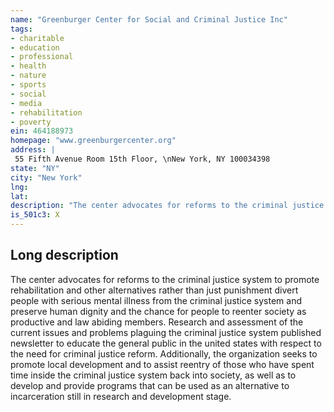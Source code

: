 ```yaml
---
name: "Greenburger Center for Social and Criminal Justice Inc"
tags:
- charitable
- education
- professional
- health
- nature
- sports
- social
- media
- rehabilitation
- poverty
ein: 464188973
homepage: "www.greenburgercenter.org"
address: |
 55 Fifth Avenue Room 15th Floor, \nNew York, NY 100034398
state: "NY"
city: "New York"
lng: 
lat: 
description: "The center advocates for reforms to the criminal justice system to promote rehabilitation and other alternatives rather than just punishment"
is_501c3: X
---
```


## Long description

The center advocates for reforms to the criminal justice system to promote rehabilitation and other alternatives rather than just punishment divert people with serious mental illness from the criminal justice system and preserve human dignity and the chance for people to reenter society as productive and law abiding members. Research and assessment of the current issues and problems plaguing the criminal justice system published newsletter to educate the general public in the united states with respect to the need for criminal justice reform. Additionally, the organization seeks to promote local development and to assist reentry of those who have spent time inside the criminal justice system back into society, as well as to develop and provide programs that can be used as an alternative to incarceration still in research and development stage. 
